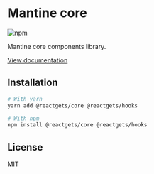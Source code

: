 # Mantine core

[![npm](https://img.shields.io/npm/dm/@reactgets/core)](https://www.npmjs.com/package/@reactgets/core)

Mantine core components library.

[View documentation](https://mantine.dev/)

## Installation

```bash
# With yarn
yarn add @reactgets/core @reactgets/hooks

# With npm
npm install @reactgets/core @reactgets/hooks
```

## License

MIT
